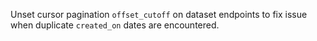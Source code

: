 Unset cursor pagination `offset_cutoff` on dataset endpoints to fix issue when duplicate `created_on` dates are encountered.